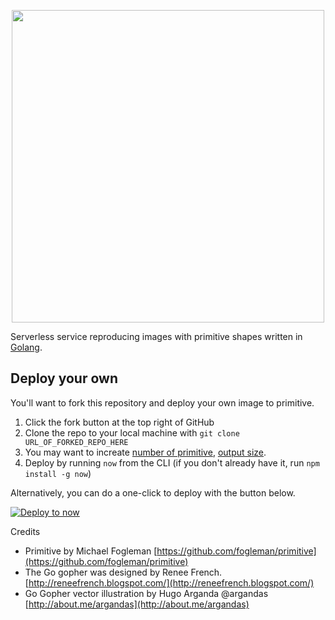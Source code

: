 <p align="center">
  <img src="https://raw.githubusercontent.com/sophearak/image-to-primitive/master/assets/cover.1.png" height="500" />
</p>

Serverless service reproducing images with primitive shapes written in [Golang](https://golang.org/).

## Deploy your own

You'll want to fork this repository and deploy your own image to primitive.

1. Click the fork button at the top right of GitHub
2. Clone the repo to your local machine with `git clone URL_OF_FORKED_REPO_HERE`
3. You may want to increate [number of primitive](https://github.com/sophearak/image-to-primitive/blob/master/primitive.go#L99), [output size](https://github.com/sophearak/image-to-primitive/blob/master/primitive.go#L142).
4. Deploy by running `now` from the CLI (if you don't already have it, run `npm install -g now`)

Alternatively, you can do a one-click to deploy with the button below.

[![Deploy to now](https://deploy.now.sh/static/button.svg)](https://zeit.co/new/project?template=sophearak/image-to-primitive)

Credits

- Primitive by Michael Fogleman [https://github.com/fogleman/primitive](https://github.com/fogleman/primitive)
- The Go gopher was designed by Renee French. [http://reneefrench.blogspot.com/](http://reneefrench.blogspot.com/)
- Go Gopher vector illustration by Hugo Arganda @argandas [http://about.me/argandas](http://about.me/argandas)
